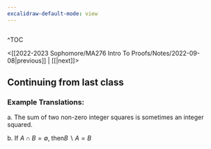 ```yaml
---
excalidraw-default-mode: view
---
```



```toc

```

^TOC

<[[2022-2023 Sophomore/MA276 Intro To Proofs/Notes/2022-09-08|previous]] | [[|next]]>


## Continuing from last class

### Example Translations:
a. The sum of two non-zero integer squares is sometimes an integer squared.

b. If $A \cap B = \emptyset,\;\text{then} B\backslash A = B$
